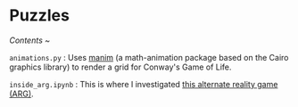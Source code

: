 # Puzzles
*Contents ~*

`animations.py` : Uses [manim](https://github.com/3b1b/manim) (a
math-animation package based on the Cairo graphics library) to render a
grid for Conway's Game of Life.

`inside_arg.ipynb` : This is where I investigated
[this alternate reality game (ARG)](https://github.com/3b1b/manim).